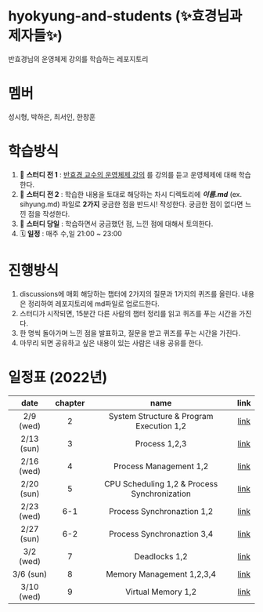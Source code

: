 # hyokyung-and-students (✨효경님과 제자들✨)
반효경님의 운영체제 강의를 학습하는 레포지토리

# 멤버
성시형, 박하은, 최서인, 한창훈

# 학습방식
1. 📝 **스터디 전 1** : [반효경 교수의 운영체제 강의](http://www.kocw.or.kr/home/cview.do?mty=p&kemId=1046323) 를 강의를 듣고 운영체제에 대해 학습한다.
2. 📝 **스터디 전 2** : 학습한 내용을 토대로 해당하는 차시 디렉토리에 **_이름.md_** (ex. sihyung.md) 파일로 **2가지** 궁금한 점을 반드시! 작성한다. 궁금한 점이 없다면 느낀 점을 작성한다.
3. 📝 **스터디 당일** : 학습하면서 궁금했던 점, 느낀 점에 대해서 토의한다.
4. 🗓 **일정** : 매주 수,일 21:00 ~ 23:00

# 진행방식
1. discussions에 매회 해당하는 챕터에 2가지의 질문과 1가지의 퀴즈를 올린다. 내용은 정리하여 레포지토리에 md파일로 업로드한다.
2. 스터디가 시작되면, 15분간 다른 사람의 챕터 정리를 읽고 퀴즈를 푸는 시간을 가진다.
3. 한 명씩 돌아가며 느낀 점을 발표하고, 질문을 받고 퀴즈를 푸는 시간을 가진다.
4. 마무리 되면 공유하고 싶은 내용이 있는 사람은 내용 공유를 한다.

# 일정표 (2022년)
|    date    | chapter |                     name                     | link |
|:----------:|:-------:|:--------------------------------------------:|:----:|
|  2/9 (wed) |    2    |   System Structure & Program Execution 1,2   | [link](https://core.ewha.ac.kr/publicview/C0101020140311132925816476?vmode=f) |
| 2/13 (sun) |    3    |                 Process 1,2,3                | [link](https://core.ewha.ac.kr/publicview/C0101020140318134023355997?vmode=f) |
| 2/16 (wed) |    4    |            Process Management 1,2            | [link](https://core.ewha.ac.kr/publicview/C0101020140321144554159683?vmode=f) |
| 2/20 (sun) |    5    | CPU Scheduling 1,2 & Process Synchronization | [link](https://core.ewha.ac.kr/publicview/C0101020140328151311578473?vmode=f) |
| 2/23 (wed) |   6-1   |           Process Synchronaztion 1,2         | [link](https://core.ewha.ac.kr/publicview/C0101020140404144354492628?vmode=f) |
| 2/27 (sun) |   6-2   |           Process Synchronaztion 3,4         | [link](https://core.ewha.ac.kr/publicview/C0101020140408134626290222?vmode=f) |
|  3/2 (wed) |    7    |                Deadlocks 1,2                 | [link](https://core.ewha.ac.kr/publicview/C0101020140411151510275738?vmode=f) |
|  3/6 (sun) |    8    |           Memory Management 1,2,3,4          | [link](https://core.ewha.ac.kr/publicview/C0101020140425151219100144?vmode=f) |
|  3/10 (wed)|    9    |              Virtual Memory 1,2              | [link](https://core.ewha.ac.kr/publicview/C0101020140509151648408460?vmode=f) |
